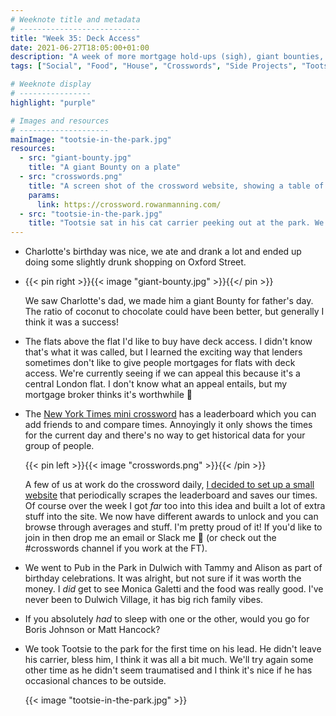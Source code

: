 ```yaml
---
# Weeknote title and metadata
# ---------------------------
title: "Week 35: Deck Access"
date: 2021-06-27T18:05:00+01:00
description: "A week of more mortgage hold-ups (sigh), giant bounties, lots of fun activities, obsessing over crosswords, and cats in parks."
tags: ["Social", "Food", "House", "Crosswords", "Side Projects", "Tootsie"]

# Weeknote display
# ----------------
highlight: "purple"

# Images and resources
# --------------------
mainImage: "tootsie-in-the-park.jpg"
resources:
  - src: "giant-bounty.jpg"
    title: "A giant Bounty on a plate"
  - src: "crosswords.png"
    title: "A screen shot of the crossword website, showing a table of people's times"
    params:
      link: https://crossword.rowanmanning.com/
  - src: "tootsie-in-the-park.jpg"
    title: "Tootsie sat in his cat carrier peeking out at the park. We're sat on a checked blanked in the sun."
---
```


  * Charlotte's birthday was nice, we ate and drank a lot and ended up doing some slightly drunk shopping on Oxford Street.

  * {{< pin right >}}{{< image "giant-bounty.jpg" >}}{{</ pin >}}
  
    We saw Charlotte's dad, we made him a giant Bounty for father's day. The ratio of coconut to chocolate could have been better, but generally I think it was a success! 

  * The flats above the flat I'd like to buy have deck access. I didn't know that's what it was called, but I learned the exciting way that lenders sometimes don't like to give people mortgages for flats with deck access. We're currently seeing if we can appeal this because it's a central London flat. I don't know what an appeal entails, but my mortgage broker thinks it's worthwhile :shrug:

  * The [New York Times mini crossword](https://www.nytimes.com/crosswords/game/mini) has a leaderboard which you can add friends to and compare times. Annoyingly it only shows the times for the current day and there's no way to get historical data for your group of people.

    {{< pin left >}}{{< image "crosswords.png" >}}{{< /pin >}}

    A few of us at work do the crossword daily, [I decided to set up a small website](https://crossword.rowanmanning.com/) that periodically scrapes the leaderboard and saves our times. Of course over the week I got _far_ too into this idea and built a lot of extra stuff into the site. We now have different awards to unlock and you can browse through averages and stuff. I'm pretty proud of it! If you'd like to join in then drop me an email or Slack me :slightly_smiling_face: (or check out the #crosswords channel if you work at the FT).

  * We went to Pub in the Park in Dulwich with Tammy and Alison as part of birthday celebrations. It was alright, but not sure if it was worth the money. I _did_ get to see Monica Galetti and the food was really good. I've never been to Dulwich Village, it has big rich family vibes.

  * If you absolutely _had_ to sleep with one or the other, would you go for Boris Johnson or Matt Hancock?

  * We took Tootsie to the park for the first time on his lead. He didn't leave his carrier, bless him, I think it was all a bit much. We'll try again some other time as he didn't seem traumatised and I think it's nice if he has occasional chances to be outside.

    {{< image "tootsie-in-the-park.jpg" >}}
